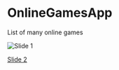 # OnlineGamesApp
List of many online games

![Slide 1](https://github.com/salvator627/OnlineGamesApp/assets/57354073/a7f90978-24be-4c0b-bddd-d6c42ba90b6a)

[Slide 2](https://github.com/salvator627/OnlineGamesApp/assets/57354073/a7f90978-24be-4c0b-bddd-d6c42ba90b6a)





